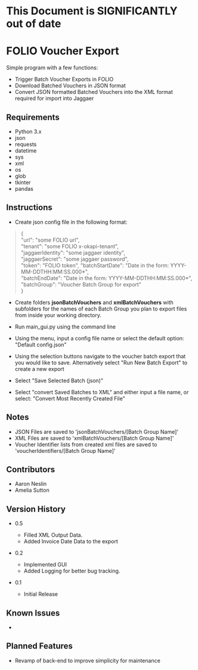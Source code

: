 # This Document is SIGNIFICANTLY out of date

# FOLIO Voucher Export

Simple program with a few functions:
* Trigger Batch Voucher Exports in FOLIO
* Download Batched Vouchers in JSON format
* Convert JSON formatted Batched Vouchers into the XML format required for import into Jaggaer

## Requirements


* Python 3.x
* json
* requests
* datetime
* sys
* xml
* os
* glob
* tkinter
* pandas



## Instructions

* Create json config file in the following format:
>{  
    "url": "some FOLIO url",  
    "tenant": "some FOLIO x-okapi-tenant",  
    "jaggaerIdentity": "some jaggaer identity",  
    "jaggaerSecret": "some jaggaer password",  
    "token": "FOLIO token",
    "batchStartDate": "Date in the form: YYYY-MM-DDTHH:MM:SS.000*",  
    "batchEndDate": "Date in the form: YYYY-MM-DDTHH:MM:SS.000*",  
    "batchGroup": "Voucher Batch Group for export"  
}
* Create folders **jsonBatchVouchers** and **xmlBatchVouchers** with subfolders for
  the names of each Batch Group you plan to export files from inside your working directory.
  
* Run main_gui.py using the command line 
  
* Using the menu, input a config file name or select the default option: "Default config.json" 
* Using the selection buttons navigate to the voucher batch export that you would like to save. Alternatively select "Run New Batch Export" to create a new export
* Select "Save Selected Batch (json)"
* Select "convert Saved Batches to XML" and either input a file name, or select: "Convert Most Recently Created File"

## Notes

* JSON Files are saved to 'jsonBatchVouchers/[Batch Group Name]'
* XML Files are saved to 'xmlBatchVouchers/[Batch Group Name]'
* Voucher Identifier lists from created xml files are saved to 'voucherIdentifiers/[Batch Group Name]'

## Contributors


* Aaron Neslin
* Amelia Sutton


## Version History
* 0.5
  * Filled XML Output Data.
  * Added Invoice Date Data to the export
* 0.2
	* Implemented GUI
	* Added Logging for better bug tracking.

* 0.1
    * Initial Release
    
## Known Issues
* 
## Planned Features
* Revamp of back-end to improve simplicity for maintenance

